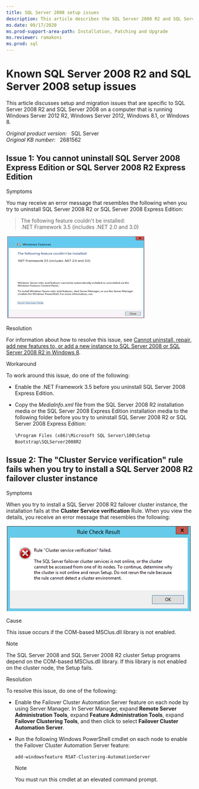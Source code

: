 ```yaml
---
title: SQL Server 2008 setup issues
description: This article describes the SQL Server 2008 R2 and SQL Server 2008 setup issues.
ms.date: 09/17/2020
ms.prod-support-area-path: Installation, Patching and Upgrade
ms.reviewer: ramakoni
ms.prod: sql
---
```

# Known SQL Server 2008 R2 and SQL Server 2008 setup issues

This article discusses setup and migration issues that are specific to SQL Server 2008 R2 and SQL Server 2008 on a computer that is running Windows Server 2012 R2, Windows Server 2012, Windows 8.1, or Windows 8.

_Original product version:_ &nbsp; SQL Server  
_Original KB number:_ &nbsp; 2681562

## Issue 1: You cannot uninstall SQL Server 2008 Express Edition or SQL Server 2008 R2 Express Edition

Symptoms

You may receive an error message that resembles the following when you try to uninstall SQL Server 2008 R2 or SQL Server 2008 Express Edition:

> The following feature couldn't be installed:  
.NET Framework 3.5 (includes .NET 2.0 and 3.0)

![The following feature couldn't be installed](./media/sql-server-windows-8-later-versions/feature-could-not-be-installed.png)

Resolution

For information about how to resolve this issue, see [Cannot uninstall, repair, add new features to, or add a new instance to SQL Server 2008 or SQL Server 2008 R2 in Windows 8](https://support.microsoft.com/help/2861939).

Workaround

To work around this issue, do one of the following:

- Enable the .NET Framework 3.5 before you uninstall SQL Server 2008 Express Edition.
- Copy the *MediaInfo.xml* file from the SQL Server 2008 R2 installation media or the SQL Server 2008 Express Edition installation media to the following folder before you try to uninstall SQL Server 2008 R2 or SQL Server 2008 Express Edition:

    `\Program Files (x86)\Microsoft SQL Server\100\Setup Bootstrap\SQLServer2008R2`

## Issue 2: The "Cluster Service verification" rule fails when you try to install a SQL Server 2008 R2 failover cluster instance

Symptoms

When you try to install a SQL Server 2008 R2 failover cluster instance, the installation fails at the **Cluster Service verification** Rule. When you view the details, you receive an error message that resembles the following:

![When you view the details, you receive an error message that resembles the following](./media/sql-server-windows-8-later-versions/rule-check-result-blue.png)

Cause

This issue occurs if the COM-based MSClus.dll library is not enabled.

> [!NOTE]
> The SQL Server 2008 and SQL Server 2008 R2 cluster Setup programs depend on the COM-based MSClus.dll library. If this library is not enabled on the cluster node, the Setup fails.

Resolution

To resolve this issue, do one of the following:

- Enable the Failover Cluster Automation Server feature on each node by using Server Manager. In Server Manager, expand **Remote Server Administration Tools**, expand **Feature Administration Tools**, expand **Failover Clustering Tools**, and then click to select **Failover Cluster Automation Server**.

- Run the following Windows PowerShell cmdlet on each node to enable the Failover Cluster Automation Server feature:

    ```powershell
    add-windowsfeature RSAT-Clustering-AutomationServer
    ```

    > [!NOTE]
    > You must run this cmdlet at an elevated command prompt.
